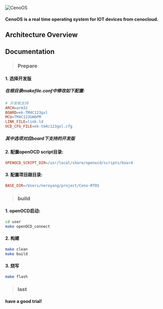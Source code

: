 ![CenoOS](https://raw.githubusercontent.com/CenoOS/Ceno-RTOS/master/docs/assets/twitter_header_photo_1.png)

#### CenoOS is a real time operating system for IOT devices from cenocloud.



## Architecture Overview

## Documentation

> ### Prepare

#### 1. 选择开发版

##### 在根目录makefile.conf中修改如下配置:

```makefile
# 开发板支持
ARCH=arm32
BOARD=ek-TM4C123gxl
MCU=TM4C123GH6PM
LINK_FILE=link.ld
OCD_CFG_FILE=ek-tm4c123gxl.cfg
```

##### 其中选项对应board下支持的开发版

#### 2. 配置openOCD script目录:

```makefile
OPENOCD_SCRIPT_DIR=/usr/local/share/openocd/scripts/board
```

#### 3. 配置项目跟目录:

```makefile
BASE_DIR=/Users/neroyang/project/Ceno-RTOS

```

> ### build

#### 1. openOCD启动:

```bash
cd user
make openOCD_connect
```

#### 2. 构建

```bash
make clean
make build
```

#### 3. 烧写

```bash
make flash
```

> ### last

#### have a good trial!